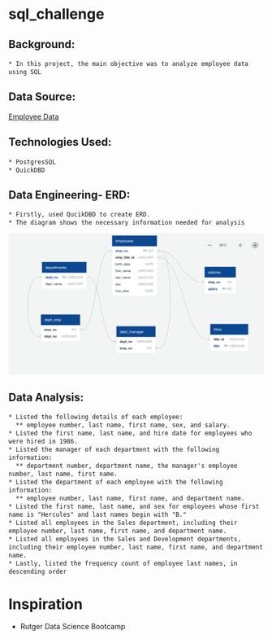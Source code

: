 # sql_challenge

  ## Background:
  
    * In this project, the main objective was to analyze employee data using SQL

  ## Data Source:
  
  [Employee Data](https://github.com/sherinmatt/sql_challenge/tree/main/Employee_sql/data)

  ## Technologies Used:
    * PostgresSQL
    * QuickDBD
  
  ## Data Engineering- ERD:
    * Firstly, used QucikDBD to create ERD. 
    * The diagram shows the necessary information needed for analysis


![alt text](https://github.com/sherinmatt/sql_challenge/blob/main/ERD/ERD%20Diagram.png)


  ## Data Analysis:
    * Listed the following details of each employee: 
      ** employee number, last name, first name, sex, and salary.
    * Listed the first name, last name, and hire date for employees who were hired in 1986.
    * Listed the manager of each department with the following information: 
      ** department number, department name, the manager's employee number, last name, first name.
    * Listed the department of each employee with the following information:
      ** employee number, last name, first name, and department name.
    * Listed the first name, last name, and sex for employees whose first name is "Hercules" and last names begin with "B."
    * Listed all employees in the Sales department, including their employee number, last name, first name, and department name.
    * Listed all employees in the Sales and Development departments, including their employee number, last name, first name, and department name.
    * Lastly, listed the frequency count of employee last names, in descending order

# Inspiration
* Rutger Data Science Bootcamp 

